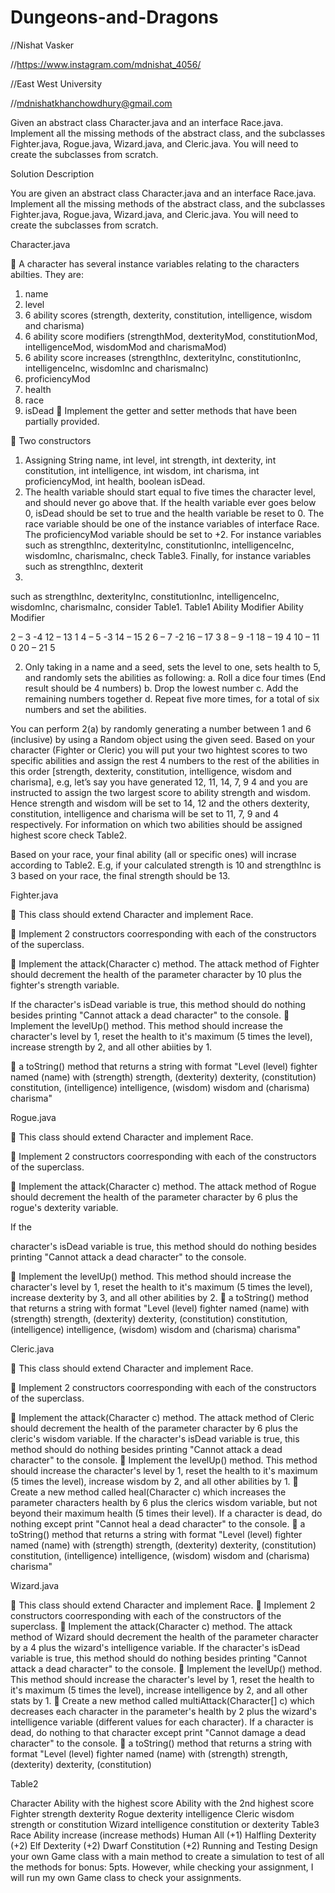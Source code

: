 # Dungeons-and-Dragons

//Nishat Vasker

//https://www.instagram.com/mdnishat_4056/

//East West University 

//mdnishatkhanchowdhury@gmail.com 



Given an abstract class Character.java and an interface Race.java. Implement all the missing methods of the abstract class, and the subclasses Fighter.java, Rogue.java,
Wizard.java, and Cleric.java. You will need to create the subclasses from scratch.

<head>Solution Description</head>

You are given an abstract class Character.java and an interface Race.java. Implement all the missing methods of the abstract class, and the subclasses Fighter.java, Rogue.java, Wizard.java, and Cleric.java. You will need to create the subclasses from scratch.

Character.java


 A character has several instance variables relating to the characters abilties. They are:

1. name
3. level
5. 6 ability scores (strength, dexterity, constitution, intelligence, wisdom and charisma)
6. 6 ability score modifiers (strengthMod, dexterityMod, constitutionMod, intelligenceMod, wisdomMod and charismaMod)
7. 6 ability score increases (strengthInc, dexterityInc, constitutionInc, intelligenceInc, wisdomInc and charismaInc)
8. proficiencyMod
9. health
10. race
11. isDead
 Implement the getter and setter methods that have been partially provided.

 Two constructors

1. Assigning String name, int level, int strength, int dexterity, int constitution, int intelligence, int wisdom, int charisma, int proficiencyMod, int health, boolean isDead.
2.  The health variable should start equal to five times the character level, and should never go above that. If the health variable ever goes below 0, isDead should be set to true and the health variable be reset to 0. The race variable should be one of the instance variables of interface Race. The proficiencyMod variable should be set to +2. For instance variables such as strengthInc, dexterityInc, constitutionInc, intelligenceInc, wisdomInc, charismaInc, check Table3. Finally, for instance variables such as strengthInc, dexterit
3.  
such as strengthInc, dexterityInc, constitutionInc, intelligenceInc, wisdomInc, charismaInc, consider Table1.
Table1
Ability
Modifier
Ability
Modifier

2 – 3
-4
12 – 13
1
4 – 5
-3
14 – 15
2
6 – 7
-2
16 – 17
3
8 – 9
-1
18 – 19
4
10 – 11
0
20 – 21
5

2. Only taking in a name and a seed, sets the level to one, sets health to 5, and randomly sets the abilities as following:
a. Roll a dice four times (End result should be 4 numbers)
b. Drop the lowest number
c. Add the remaining numbers together
d. Repeat five more times, for a total of six numbers and set the abilities.


You can perform 2(a) by randomly generating a number between 1 and 6 (inclusive) by using a Random object using the given seed. Based on your character (Fighter or Cleric) you will put your two hightest scores to two specific abilities and assign the rest 4 numbers to the rest of the abilities in this order [strength, dexterity, constitution, intelligence, wisdom and charisma], e.g, let’s say you have generated 12, 11, 14, 7, 9 4 and you are instructed to assign the two largest score to ability strength and wisdom. Hence strength and wisdom will be set to 14, 12 and the others dexterity, constitution, intelligence and charisma will be set to 11, 7, 9 and 4 respectively. For information on which two abilities should be assigned highest score check Table2.


Based on your race, your final ability (all or specific ones) will incrase according to Table2. E.g, if your calculated strength is 10 and strengthInc is 3 based on your race, the final strength should be 13.


Fighter.java


 This class should extend Character and implement Race.

 Implement 2 constructors coorresponding with each of the constructors of the superclass.

 Implement the attack(Character c) method. The attack method of Fighter should decrement the health of the parameter character by 10 plus the fighter's strength variable. 

If the character's isDead variable is true, this method should do nothing besides printing "Cannot attack a dead character" to the console.
 Implement the levelUp() method. This method should increase the character's level by 1, reset the health to it's maximum (5 times the level), increase strength by 2, and all other abiities by 1.

 a toString() method that returns a string with format "Level (level) fighter named (name) with (strength) strength, (dexterity) dexterity, (constitution) constitution, (intelligence) intelligence, (wisdom) wisdom and (charisma) charisma"


Rogue.java


 This class should extend Character and implement Race.

 Implement 2 constructors coorresponding with each of the constructors of the superclass.

 Implement the attack(Character c) method. The attack method of Rogue should decrement the health of the parameter character by 6 plus the rogue's dexterity variable. 

If the

character's isDead variable is true, this method should do nothing besides printing "Cannot attack a dead character" to the console.

 Implement the levelUp() method. This method should increase the character's level by 1, reset the health to it's maximum (5 times the level), increase dexterity by 3, and all other abilities by 2.
 a toString() method that returns a string with format "Level (level) fighter named (name) with (strength) strength, (dexterity) dexterity, (constitution) constitution, (intelligence) intelligence, (wisdom) wisdom and (charisma) charisma"




Cleric.java

 This class should extend Character and implement Race.

 Implement 2 constructors coorresponding with each of the constructors of the superclass.

 Implement the attack(Character c) method. The attack method of Cleric should decrement the health of the parameter character by 6 plus the cleric's wisdom variable. If the character's isDead variable is true, this method should do nothing besides printing "Cannot attack a dead character" to the console.
 Implement the levelUp() method. This method should increase the character's level by 1, reset the health to it's maximum (5 times the level), increase wisdom by 2, and all other abilities by 1.
 Create a new method called heal(Character c) which increases the parameter characters health by 6 plus the clerics wisdom variable, but not beyond their maximum health (5 times their level). If a character is dead, do nothing except print "Cannot heal a dead character" to the console.
 a toString() method that returns a string with format "Level (level) fighter named (name) with (strength) strength, (dexterity) dexterity, (constitution) constitution, (intelligence) intelligence, (wisdom) wisdom and (charisma) charisma"




Wizard.java



 This class should extend Character and implement Race.
 Implement 2 constructors coorresponding with each of the constructors of the superclass.
 Implement the attack(Character c) method. The attack method of Wizard should decrement the health of the parameter character by a 4 plus the wizard's intelligence variable. If the character's isDead variable is true, this method should do nothing besides printing "Cannot attack a dead character" to the console.
 Implement the levelUp() method. This method should increase the character's level by 1, reset the health to it's maximum (5 times the level), increase intelligence by 2, and all other stats by 1.
 Create a new method called multiAttack(Character[] c) which decreases each character in the parameter's health by 2 plus the wizard's intelligence variable (different values for each character). If a character is dead, do nothing to that character except print "Cannot damage a dead character" to the console.
 a toString() method that returns a string with format "Level (level) fighter named (name) with (strength) strength, (dexterity) dexterity, (constitution)


Table2


Character
Ability with the highest score
Ability with the 2nd highest score
Fighter
strength
dexterity
Rogue
dexterity
intelligence
Cleric
wisdom
strength or constitution
Wizard
intelligence
constitution or dexterity
Table3
Race
Ability increase (increase methods)
Human
All (+1)
Halfling
Dexterity (+2)
Elf
Dexterity (+2)
Dwarf
Constitution (+2)
Running and Testing
Design your own Game class with a main method to create a simulation to test of all the methods for bonus: 5pts. However, while checking your assignment, I will run my own Game class to check your assignments.
